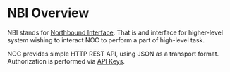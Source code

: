 # NBI Overview

NBI stands for [Northbound Interface](https://en.wikipedia.org/wiki/Northbound_interface).
That is and interface for higher-level system wishing to interact NOC
to perform a part of high-level task.

NOC provides simple HTTP REST API, using JSON as a transport format. Authorization
is performed via [API Keys](../concepts/apikey/index.md). 